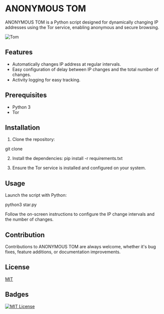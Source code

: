 # ANONYMOUS TOM

ANONYMOUS TOM is a Python script designed for dynamically changing IP addresses using the Tor service, enabling anonymous and secure browsing.

![Tom](https://github.com/a-star10/tom/assets/149249827/515bb6ac-f4e0-4384-8f04-20a6aebc81c5)


## Features

- Automatically changes IP address at regular intervals.
- Easy configuration of delay between IP changes and the total number of changes.
- Activity logging for easy tracking.

## Prerequisites

- Python 3
- Tor

## Installation

1. Clone the repository:

git clone 

2. Install the dependencies:
pip install -r requirements.txt

3. Ensure the Tor service is installed and configured on your system.

## Usage

Launch the script with Python:

python3 star.py


Follow the on-screen instructions to configure the IP change intervals and the number of changes.

## Contribution

Contributions to ANONYMOUS TOM are always welcome, whether it's bug fixes, feature additions, or documentation improvements.

## License

[MIT](https://choosealicense.com/licenses/mit/)

## Badges

[![MIT License](https://img.shields.io/badge/License-MIT-green.svg)](https://choosealicense.com/licenses/mit/)
